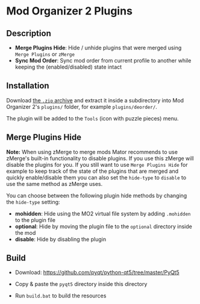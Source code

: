 # Mod Organizer 2 Plugins

## Description

- **Merge Plugins Hide**: Hide / unhide plugins that were merged using `Merge Plugins` or `zMerge`
- **Sync Mod Order**: Sync mod order from current profile to another while keeping the (enabled/disabled) state intact

## Installation

Download [the `.zip` archive](https://github.com/deorder/mo2-plugins/archive/master.zip) and extract it inside a subdirectory into Mod Organizer 2's `plugins/` folder, for example `plugins/deorder/`.

The plugin will be added to the `Tools` (icon with puzzle pieces) menu.

## Merge Plugins Hide

**Note:** When using zMerge to merge mods Mator recommends to use zMerge's built-in functionality to disable plugins. If you use this zMerge will disable the plugins for you. If you still want to use `Merge Plugins Hide` for example to keep track of the state of the plugins that are merged and quickly enable/disable them you can also set the `hide-type` to `disable` to use the same method as zMerge uses.

You can choose between the following plugin hide methods by changing the `hide-type` setting:

- **mohidden**: Hide using the MO2 virtual file system by adding `.mohidden` to the plugin file
- **optional**: Hide by moving the plugin file to the `optional` directory inside the mod
- **disable**: Hide by disabling the plugin

## Build

- Download: https://github.com/pyqt/python-qt5/tree/master/PyQt5

- Copy & paste the `pyqt5` directory inside this directory

- Run `build.bat` to build the resources
